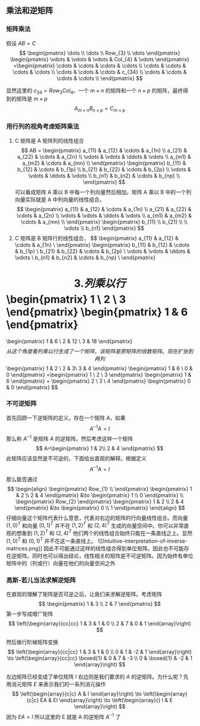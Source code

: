 ## 乘法和逆矩阵

### 矩阵乘法
假设 $AB=C$
$$
\begin{pmatrix}
\dots \\
\dots \\
Row_{3} \\
\dots
\end{pmatrix}
\begin{pmatrix} 
\vdots & \vdots & \vdots & Col_{4} & \vdots
\end{pmatrix}
=\begin{pmatrix} \cdots & \cdots & \cdots & \cdots \\ \cdots & \cdots & \cdots & \cdots \\ \cdots & \cdots & \cdots & c_{34} \\ \cdots & \cdots & \cdots & \cdots \\ \end{pmatrix}
$$

显然这里的 $c_{34}=Row_{3}Col_{4}$。一个 $m\times n$ 的矩阵和一个 $n\times p$ 的矩阵，最终得到的矩阵是 $m\times p$
$$
A_{m\times n}B_{n\times p}=C_{m\times p}
$$
### 用行列的视角考虑矩阵乘法
1. C 矩阵是 A 矩阵列的线性组合
$$
AB = \begin{pmatrix}
a_{11} & a_{12} & \cdots & a_{1n} \\
a_{21} & a_{22} & \cdots & a_{2n} \\
\vdots & \vdots & \ddots & \vdots \\
a_{m1} & a_{m2} & \cdots & a_{mn} \\
\end{pmatrix}
\begin{pmatrix}
b_{11} & b_{12} & \cdots & b_{1p} \\
b_{21} & b_{22} & \cdots & b_{2p} \\
\vdots & \vdots & \ddots & \vdots \\
b_{n1} & b_{n2} & \cdots & b_{np} \\
\end{pmatrix}
$$
可以看成矩阵 A 乘以 B 中每一个列向量然后相加。矩阵 A 乘以 B 中的一个列向量实际就是 A 中列向量的线性组合。
$$
\begin{pmatrix}
a_{11} & a_{12} & \cdots & a_{1n} \\
a_{21} & a_{22} & \cdots & a_{2n} \\
\vdots & \vdots & \ddots & \vdots \\
a_{m1} & a_{m2} & \cdots & a_{mn} \\
\end{pmatrix}
\begin{pmatrix}
b_{11}  \\
b_{21} \\ \\
\vdots \\
b_{n1}
\end{pmatrix}
$$
2. C 矩阵是 B 矩阵行的线性组合，
$$
\begin{pmatrix}
a_{11} & a_{12} & \cdots & a_{1n} \\
\end{pmatrix}
\begin{pmatrix}
b_{11} & b_{12} & \cdots & b_{1p} \\
b_{21} & b_{22} & \cdots & b_{2p} \\
\vdots & \vdots & \ddots & \vdots \\
b_{n1} & b_{n2} & \cdots & b_{np} \\
\end{pmatrix}

$$
3. 列乘以行
$$
\begin{pmatrix}
1 \\
2 \\
3
\end{pmatrix}
\begin{pmatrix}
1 & 6
\end{pmatrix}
=
\begin{pmatrix}
1 & 6 \\
2 & 12 \\
3 & 18
\end{pmatrix}
$$
从这个角度看列乘以行生成了一个矩阵，该矩阵是原矩阵的倍数矩阵。现在扩张到两列
$$
\begin{pmatrix}
1 & 2 \\
2  & 3\\
3 & 4
\end{pmatrix}
\begin{pmatrix}
1 & 6 \\
0 & 0
\end{pmatrix}
=\begin{pmatrix}
1 \\
2 \\
3
\end{pmatrix}
\begin{pmatrix}
1 & 6
\end{pmatrix}
+
\begin{pmatrix}
2 \\
3 \\
4
\end{pmatrix}
\begin{pmatrix}
0 & 0
\end{pmatrix}
$$

### 不可逆矩阵
首先回顾一下逆矩阵的定义，存在一个矩阵 $A$，如果
$$
A^{-1}A=I
$$
那么称 $A^{-1}$ 是矩阵 $A$ 的逆矩阵。然后考虑这样一个矩阵
$$
A=\begin{pmatrix}
1 & 2\\
2 & 4
\end{pmatrix}
$$
此矩阵应该显然是不可逆的，下面给出直观的解释。根据定义
$$
A^{-1}A=I
$$
那么能否通过
$$
\begin{align}
\begin{pmatrix}
Row_{1}  \\
\end{pmatrix}
\begin{pmatrix}
1 & 2 \\
2 & 4
\end{pmatrix}
&\to
\begin{pmatrix}
1 \\
0
\end{pmatrix} \\
\begin{pmatrix}
Row_{2}
\end{pmatrix}
\begin{pmatrix}
1 & 2 \\
2 & 4
\end{pmatrix}
&\to \begin{pmatrix}
0 \\
1
\end{pmatrix}
\end{align}
$$
仔细向量这个矩阵代表什么意思，代表对右边的矩阵的行向量线性组合。而向量 $(1,0)^T$ 和向量 $(0,1)^T$ 并不在 $(1,2)^T$ 和 $(2,4)^T$ 生成的向量空间中。你可以非常直观的想象到 $(1,2)^T$ 和 $(2,4)^T$ 他们两个的线性组合始终只能在一条直线之上。显然 $(1,0)^T$ 和 $(0,1)^T$ 并不在这一条直线上。
![[Intuitive-interpretation-of-inverse-matrices.png]]
因此不可能通过这样的线性组合得到单位矩阵。因此也不可能存在逆矩阵。同时也可以得出结论，线性相关的矩阵是不可逆矩阵。因为始终有单位矩阵中的（列或行）向量在他们的向量空间之外

### 高斯-若儿当法求解逆矩阵
在直观的理解了矩阵是否可逆之后，让我们来求解逆矩阵。考虑矩阵
$$
\begin{pmatrix}
1 & 3 \\
2 & 7
\end{pmatrix}
$$
第一步写成增广矩阵
$$
\left(\begin{array}{cc|cc}
  1 & 3 & 1 & 0 \\
  2 & 7 & 0 & 1
\end{array}\right)
$$

然后做行阶梯矩阵变换
$$
\left(\begin{array}{cc|cc}
1 & 3 & 1 & 0 \\
0 & 1 & -2 & 1
\end{array}\right)
\to
\left(\begin{array}{cc|cc}
\boxed{1} & 0 & 7 & -3 \\
0 & \boxed{1} & -2 & 1
\end{array}\right)
$$

左边矩阵已经变成了单位矩阵 $I$ 右边则是我们要求的 $A$ 的逆矩阵。为什么呢？先用消元矩阵 $E$ 来表示我们的一系列消元操作
$$
\left(\begin{array}{c|c}
A & I
\end{array}\right)
\to
\left(\begin{array}{c|c}
EA  & EI
\end{array}\right)
\to
\left(\begin{array}{}
I & E
\end{array}\right)
$$
因为 $EA=I$ 所以这里的 E 就是 A 的逆矩阵 $A^{-1}$ 了